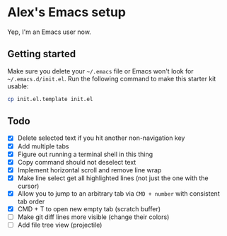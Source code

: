 # Alex's Emacs setup
Yep, I'm an Emacs user now.

## Getting started
Make sure you delete your `~/.emacs` file or Emacs won't look for `~/.emacs.d/init.el`.
Run the following command to make this starter kit usable:

```sh
cp init.el.template init.el
```

## Todo
- [x] Delete selected text if you hit another non-navigation key
- [x] Add multiple tabs
- [x] Figure out running a terminal shell in this thing
- [x] Copy command should not deselect text
- [x] Implement horizontal scroll and remove line wrap
- [x] Make line select get all highlighted lines (not just the one with the cursor)
- [x] Allow you to jump to an arbitrary tab via `CMD + number` with consistent tab order
- [x] CMD + T to open new empty tab (scratch buffer)
- [ ] Make git diff lines more visible (change their colors)
- [ ] Add file tree view (projectile)